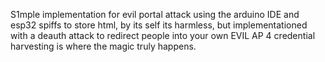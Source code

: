 S1mple implementation for evil portal attack using the arduino IDE and esp32 spiffs to store html, by its self its harmless, but implementationed with a deauth attack to redirect people into your own EVIL AP 4 credential harvesting is where the magic truly happens.
